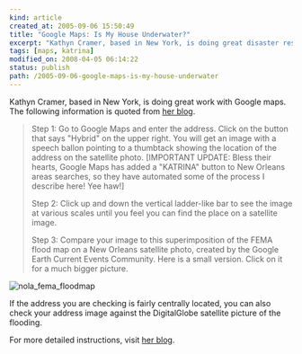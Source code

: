 ```yaml
---
kind: article
created_at: 2005-09-06 15:50:49
title: "Google Maps: Is My House Underwater?"
excerpt: "Kathyn Cramer, based in New York, is doing great disaster response work with Google maps."
tags: [maps, katrina]
modified_on: 2008-04-05 06:14:22
status: publish 
path: /2005-09-06-google-maps-is-my-house-underwater
---
```


Kathyn Cramer, based in New York, is doing great work with Google maps. The following information is quoted from <a href="http://www.kathryncramer.com/kathryn_cramer/2005/09/how_to_find_out.html">her blog</a>. 

<blockquote>

<p>Step 1: Go to Google Maps and enter the address. Click on the button that says "Hybrid" on the upper right. You will get an image with a speech ballon pointing to a thumbtack showing the location of the address on the satellite photo. [IMPORTANT UPDATE: Bless their hearts, Google Maps has added a "KATRINA" button to New Orleans areas searches, so they have automated some of the process I describe here! Yee haw!]</p>

<p>Step 2: Click up and down the vertical ladder-like bar to see the image at various scales until you feel you can find the place on a satellite image.</p>

<p>Step 3: Compare your image to this superimposition of the FEMA flood map on a New Orleans satellite photo, created by the Google Earth Current Events Community. Here is a small version. Click on it for a much bigger picture.</p></blockquote>

<img alt="nola_fema_floodmap" src="/static/images/nola_fema_floodmap.jpg" >

If the address you are checking is fairly centrally located, you can also check your address image against the DigitalGlobe satellite picture of the flooding. 

For more detailed instructions, visit <a href="http://www.kathryncramer.com/kathryn_cramer/2005/09/how_to_find_out.html">her blog</a>.